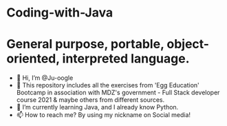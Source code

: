 # Coding-with-Java
# General purpose, portable, object-oriented, interpreted language.

- 👋 Hi, I’m @Ju-oogle
- 👀 This repository includes all the exercises from 'Egg Education' Bootcamp in association with MDZ's government - Full Stack developer course 2021 & maybe others from different sources.
- 🌱 I’m currently learning Java, and I already know Python.
- 📫 How to reach me? By using my nickname on Social media!
